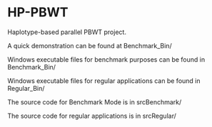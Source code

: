 # HP-PBWT
Haplotype-based parallel PBWT project.


A quick demonstration can be found at Benchmark_Bin/ 



Windows executable files for benchmark purposes can be found in Benchmark_Bin/ 

Windows executable files for regular applications can be found in Regular_Bin/ 

The source code for Benchmark Mode is in srcBenchmark/

The source code for regular applications is in srcRegular/

